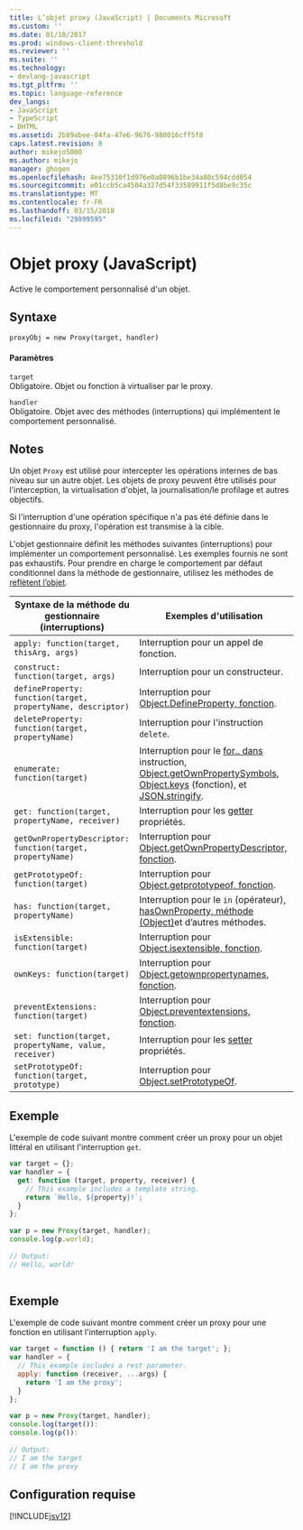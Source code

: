 ```yaml
---
title: L’objet proxy (JavaScript) | Documents Microsoft
ms.custom: ''
ms.date: 01/18/2017
ms.prod: windows-client-threshold
ms.reviewer: ''
ms.suite: ''
ms.technology:
- devlang-javascript
ms.tgt_pltfrm: ''
ms.topic: language-reference
dev_langs:
- JavaScript
- TypeScript
- DHTML
ms.assetid: 2b89abee-04fa-47e6-9676-980016cff5f8
caps.latest.revision: 8
author: mikejo5000
ms.author: mikejo
manager: ghogen
ms.openlocfilehash: 4ee75310f1d976e0a0896b1be34a80c594cdd054
ms.sourcegitcommit: e01ccb5ca4504a327d54f33589911f5d8be9c35c
ms.translationtype: MT
ms.contentlocale: fr-FR
ms.lasthandoff: 03/15/2018
ms.locfileid: "29899595"
---
```

# <a name="proxy-object-javascript"></a>Objet proxy (JavaScript)
Active le comportement personnalisé d'un objet.  
  
## <a name="syntax"></a>Syntaxe  
  
```  
proxyObj = new Proxy(target, handler)  
```  
  
#### <a name="parameters"></a>Paramètres  
 `target`  
 Obligatoire. Objet ou fonction à virtualiser par le proxy.  
  
 `handler`  
 Obligatoire. Objet avec des méthodes (interruptions) qui implémentent le comportement personnalisé.  
  
## <a name="remarks"></a>Notes  
 Un objet `Proxy` est utilisé pour intercepter les opérations internes de bas niveau sur un autre objet. Les objets de proxy peuvent être utilisés pour l'interception, la virtualisation d'objet, la journalisation/le profilage et autres objectifs.  
  
 Si l'interruption d'une opération spécifique n'a pas été définie dans le gestionnaire du proxy, l'opération est transmise à la cible.  
  
 L'objet gestionnaire définit les méthodes suivantes (interruptions) pour implémenter un comportement personnalisé. Les exemples fournis ne sont pas exhaustifs. Pour prendre en charge le comportement par défaut conditionnel dans la méthode de gestionnaire, utilisez les méthodes de [reflètent l’objet](../../javascript/reference/reflect-object-javascript.md).  
  
|Syntaxe de la méthode du gestionnaire (interruptions)|Exemples d'utilisation|  
|------------------------------------|-----------------------|  
|`apply: function(target, thisArg, args)`|Interruption pour un appel de fonction.|  
|`construct: function(target, args)`|Interruption pour un constructeur.|  
|`defineProperty: function(target, propertyName, descriptor)`|Interruption pour [Object.DefineProperty, fonction](../../javascript/reference/object-defineproperty-function-javascript.md).|  
|`deleteProperty: function(target, propertyName)`|Interruption pour l'instruction `delete`.|  
|`enumerate: function(target)`|Interruption pour le [for.. dans](../../javascript/reference/for-dot-dot-dot-in-statement-javascript.md) instruction, [Object.getOwnPropertySymbols](../../javascript/reference/object-getownpropertysymbols-function-javascript.md), [Object.keys](../../javascript/reference/object-keys-function-javascript.md) (fonction), et [JSON.stringify](../../javascript/reference/json-stringify-function-javascript.md).|  
|`get: function(target, propertyName, receiver)`|Interruption pour les [getter](../../javascript/creating-objects-javascript.md) propriétés.|  
|`getOwnPropertyDescriptor: function(target, propertyName)`|Interruption pour [Object.getOwnPropertyDescriptor, fonction](../../javascript/reference/object-getownpropertydescriptor-function-javascript.md).|  
|`getPrototypeOf: function(target)`|Interruption pour [Object.getprototypeof, fonction](../../javascript/reference/object-getprototypeof-function-javascript.md).|  
|`has: function(target, propertyName)`|Interruption pour le `in` (opérateur), [hasOwnProperty, méthode (Object)](../../javascript/reference/hasownproperty-method-object-javascript.md)et d’autres méthodes.|  
|`isExtensible: function(target)`|Interruption pour [Object.isextensible, fonction](../../javascript/reference/object-isextensible-function-javascript.md).|  
|`ownKeys: function(target)`|Interruption pour [Object.getownpropertynames, fonction](../../javascript/reference/object-getownpropertynames-function-javascript.md).|  
|`preventExtensions: function(target)`|Interruption pour [Object.preventextensions, fonction](../../javascript/reference/object-preventextensions-function-javascript.md).|  
|`set: function(target, propertyName, value, receiver)`|Interruption pour les [setter](../../javascript/creating-objects-javascript.md) propriétés.|  
|`setPrototypeOf: function(target, prototype)`|Interruption pour [Object.setPrototypeOf](../../javascript/reference/object-setprototypeof-function-javascript.md).|  
  
## <a name="example"></a>Exemple  
 L'exemple de code suivant montre comment créer un proxy pour un objet littéral en utilisant l'interruption `get`.  
  
```JavaScript  
var target = {};  
var handler = {  
  get: function (target, property, receiver) {  
    // This example includes a template string.  
    return `Hello, ${property}!`;  
  }  
};  
  
var p = new Proxy(target, handler);  
console.log(p.world);  
  
// Output:  
// Hello, world!  
  
```  
  
## <a name="example"></a>Exemple  
 L'exemple de code suivant montre comment créer un proxy pour une fonction en utilisant l'interruption `apply`.  
  
```JavaScript  
var target = function () { return 'I am the target'; };  
var handler = {  
  // This example includes a rest parameter.  
  apply: function (receiver, ...args) {  
    return 'I am the proxy';  
  }  
};  
  
var p = new Proxy(target, handler);  
console.log(target()):  
console.log(p()):  
  
// Output:  
// I am the target  
// I am the proxy  
```  
  
## <a name="requirements"></a>Configuration requise  
 [!INCLUDE[jsv12](../../javascript/reference/includes/jsv12-md.md)]
